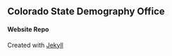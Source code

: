 ## Colorado State Demography Office

#### Website Repo

Created with [Jekyll](https://jekyllrb.com/)
